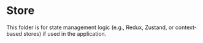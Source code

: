 # Store

This folder is for state management logic (e.g., Redux, Zustand, or context-based stores) if used in the application.
